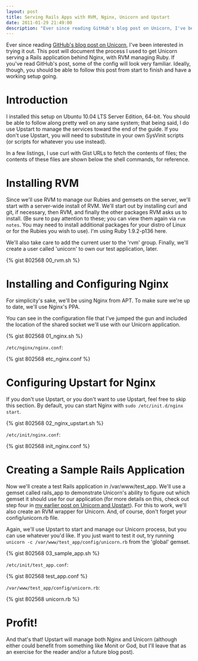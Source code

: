 ```yaml
---
layout: post
title: Serving Rails Apps with RVM, Nginx, Unicorn and Upstart
date: 2011-01-29 21:49:00
description: "Ever since reading GitHub's blog post on Unicorn, I've been interested in trying it out. This post will document the process I used to get Unicorn serving a Rails application behind Nginx, with RVM managing Ruby."
---
```


Ever since reading <a href="https://github.com/blog/517-unicorn">GitHub's blog post on Unicorn</a>, I've been interested in trying it out. This post will document the process I used to get Unicorn serving a Rails application behind Nginx, with RVM&nbsp;managing Ruby. If you've read GitHub's post, some of the config will look very familiar. Ideally, though, you should be able to follow this post from start to finish and have a working setup going.

Introduction
============

I installed this setup on Ubuntu 10.04 LTS Server Edition, 64-bit. You should be able to follow along pretty well on any sane system; that being said, I do use Upstart to manage the services toward the end of the guide. If you don't use Upstart, you will need to substitute in your own SysVinit scripts (or scripts for whatever you use instead).

In a few listings, I use curl with Gist URLs to fetch the contents of files; the contents of these files are shown below the shell commands, for reference.

Installing RVM
==============

Since we'll use RVM to manage our Rubies and gemsets on the server, we'll start with a server-wide install of RVM. We'll start out by installing curl and git, if necessary, then RVM, and finally the other packages RVM asks us to install. (Be sure to pay attention to these; you can view them again via `rvm notes`. You may need to install additional packages for your distro of Linux or for the Rubies you wish to use). I'm using Ruby 1.9.2-p136 here.

We'll also take care to add the current user to the 'rvm' group. Finally, we'll create a user called 'unicorn' to own our test application, later.

{% gist 802568 00_rvm.sh %}

Installing and Configuring Nginx
================================

For simplicity's sake, we'll be using Nginx from APT. To make sure we're up to date, we'll use Nginx's PPA.

You can see in the configuration file that I've jumped the gun and included the location of the shared socket we'll use with our Unicorn application.

{% gist 802568 01_nginx.sh %}

`/etc/nginx/nginx.conf`:

{% gist 802568 etc_nginx.conf %}


Configuring Upstart for Nginx
=============================

If you don't use Upstart, or you don't want to use Upstart, feel free to skip this section. By default, you can start Nginx with `sudo /etc/init.d/nginx start`.

{% gist 802568 02_nginx_upstart.sh %}

`/etc/init/nginx.conf`:

{% gist 802568 init_nginx.conf %}

Creating a Sample Rails Application
===================================

Now we'll create a test Rails application in /var/www/test_app. We'll use a gemset called rails_app to demonstrate Unicorn's ability to figure out which gemset it should use for our application (for more details on this, check out step four in [my earlier post on Unicorn and Upstart](/2011/01/29/rvm-unicorn-and-upstart.html)). For this to work, we'll also create an RVM wrapper for Unicorn. And, of course, don't forget your config/unicorn.rb file.

Again, we'll use Upstart to start and manage our Unicorn process, but you can use whatever you'd like. If you just want to test it out, try running `unicorn -c /var/www/test_app/config/unicorn.rb` from the 'global' gemset.

{% gist 802568 03_sample_app.sh %}

`/etc/init/test_app.conf`:

{% gist 802568 test_app.conf %}

`/var/www/test_app/config/unicorn.rb`:

{% gist 802568 unicorn.rb %}

Profit!
=======

And that's that! Upstart will manage both Nginx and Unicorn (although either could benefit from something like Monit or God, but I'll leave that as an exercise for the reader and/or a future blog post).
